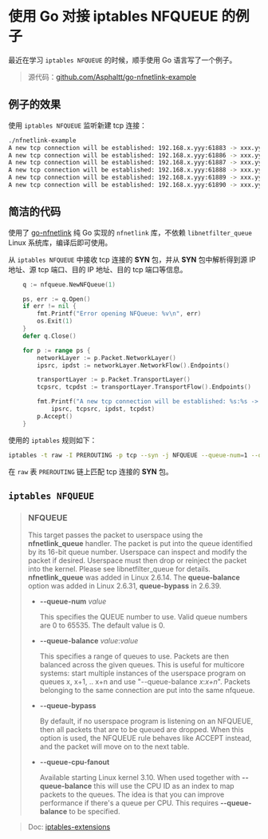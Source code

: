 # 使用 Go 对接 iptables NFQUEUE 的例子

最近在学习 `iptables NFQUEUE` 的时候，顺手使用 Go 语言写了一个例子。

> 源代码：[github.com/Asphaltt/go-nfnetlink-example](https://github.com/Asphaltt/go-nfnetlink-example)

## 例子的效果

使用 `iptables NFQUEUE` 监听新建 tcp 连接：

```bash
./nfnetlink-example
A new tcp connection will be established: 192.168.x.yyy:61883 -> xxx.yyy.219.56:80
A new tcp connection will be established: 192.168.x.yyy:61886 -> xxx.yyy.219.56:80
A new tcp connection will be established: 192.168.x.yyy:61887 -> xxx.yyy.235.132:80
A new tcp connection will be established: 192.168.x.yyy:61888 -> xxx.yyy.235.132:80
A new tcp connection will be established: 192.168.x.yyy:61889 -> xxx.yyy.137.56:443
A new tcp connection will be established: 192.168.x.yyy:61890 -> xxx.yyy.137.56:443
```

## 简洁的代码

使用了 [go-nfnetlink](https://github.com/subgraph/go-nfnetlink) 纯 Go 实现的 `nfnetlink` 库，不依赖 `libnetfilter_queue` Linux 系统库，编译后即可使用。

从 `iptables NFQUEUE` 中接收 tcp 连接的 **SYN** 包，并从 **SYN** 包中解析得到源 IP 地址、源 tcp 端口、目的 IP 地址、目的 tcp 端口等信息。

```go
	q := nfqueue.NewNFQueue(1)

	ps, err := q.Open()
	if err != nil {
		fmt.Printf("Error opening NFQueue: %v\n", err)
		os.Exit(1)
	}
	defer q.Close()

	for p := range ps {
		networkLayer := p.Packet.NetworkLayer()
		ipsrc, ipdst := networkLayer.NetworkFlow().Endpoints()

		transportLayer := p.Packet.TransportLayer()
		tcpsrc, tcpdst := transportLayer.TransportFlow().Endpoints()

		fmt.Printf("A new tcp connection will be established: %s:%s -> %s:%s\n",
			ipsrc, tcpsrc, ipdst, tcpdst)
		p.Accept()
	}
```

使用的 `iptables` 规则如下：

```bash
iptables -t raw -I PREROUTING -p tcp --syn -j NFQUEUE --queue-num=1 --queue-bypass
```

在 `raw` 表 `PREROUTING` 链上匹配 tcp 连接的 **SYN** 包。

## `iptables NFQUEUE`

> ### NFQUEUE
>
> This target passes the packet to userspace using the **nfnetlink_queue** handler. The packet is put into the queue identified by its 16-bit queue number. Userspace can inspect and modify the packet if desired. Userspace must then drop or reinject the packet into the kernel. Please see libnetfilter_queue for details. **nfnetlink_queue** was added in Linux 2.6.14. The **queue-balance** option was added in Linux 2.6.31, **queue-bypass** in 2.6.39.
>
> - **--queue-num** *value*
>
>   This specifies the QUEUE number to use. Valid queue numbers are 0 to 65535. The default value is 0.
>
> 
>
> - **--queue-balance** *value*:*value*
>
>   This specifies a range of queues to use. Packets are then balanced across the given queues. This is useful for multicore systems: start multiple instances of the userspace program on queues x, x+1, .. x+n and use "--queue-balance *x*:*x+n*". Packets belonging to the same connection are put into the same nfqueue.
>
> 
>
> - **--queue-bypass**
>
>   By default, if no userspace program is listening on an NFQUEUE, then all packets that are to be queued are dropped. When this option is used, the NFQUEUE rule behaves like ACCEPT instead, and the packet will move on to the next table.
>
> 
>
> - **--queue-cpu-fanout**
>
>   Available starting Linux kernel 3.10. When used together with **--queue-balance** this will use the CPU ID as an index to map packets to the queues. The idea is that you can improve performance if there's a queue per CPU. This requires **--queue-balance** to be specified.

> Doc: [iptables-extensions](https://ipset.netfilter.org/iptables-extensions.man.html)
